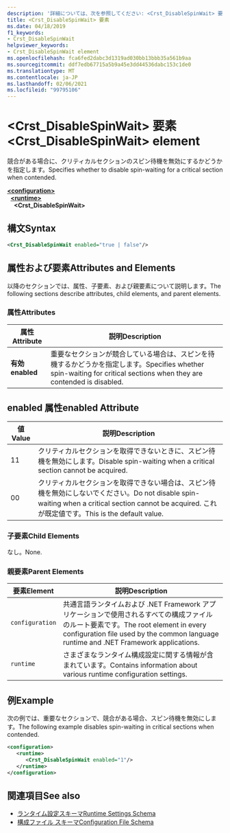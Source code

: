 ```yaml
---
description: '詳細については、次を参照してください: <Crst_DisableSpinWait> 要素'
title: <Crst_DisableSpinWait> 要素
ms.date: 04/18/2019
f1_keywords:
- Crst_DisableSpinWait
helpviewer_keywords:
- Crst_DisableSpinWait element
ms.openlocfilehash: fca6fed2dabc3d1319ad030bb13bbb35a561b9aa
ms.sourcegitcommit: ddf7edb67715a5b9a45e3dd44536dabc153c1de0
ms.translationtype: MT
ms.contentlocale: ja-JP
ms.lasthandoff: 02/06/2021
ms.locfileid: "99795106"
---
```

# <a name="crst_disablespinwait-element"></a><span data-ttu-id="074ea-103">\<Crst_DisableSpinWait> 要素</span><span class="sxs-lookup"><span data-stu-id="074ea-103">\<Crst_DisableSpinWait> element</span></span>

<span data-ttu-id="074ea-104">競合がある場合に、クリティカルセクションのスピン待機を無効にするかどうかを指定します。</span><span class="sxs-lookup"><span data-stu-id="074ea-104">Specifies whether to disable spin-waiting for a critical section when contended.</span></span>  
  
[**\<configuration>**](../configuration-element.md)\
&nbsp;&nbsp;[**\<runtime>**](runtime-element.md)\
&nbsp;&nbsp;&nbsp;&nbsp;**\<Crst_DisableSpinWait>**  
  
## <a name="syntax"></a><span data-ttu-id="074ea-105">構文</span><span class="sxs-lookup"><span data-stu-id="074ea-105">Syntax</span></span>  
  
```xml  
<Crst_DisableSpinWait enabled="true | false"/>  
```  
  
## <a name="attributes-and-elements"></a><span data-ttu-id="074ea-106">属性および要素</span><span class="sxs-lookup"><span data-stu-id="074ea-106">Attributes and Elements</span></span>

<span data-ttu-id="074ea-107">以降のセクションでは、属性、子要素、および親要素について説明します。</span><span class="sxs-lookup"><span data-stu-id="074ea-107">The following sections describe attributes, child elements, and parent elements.</span></span>  
  
### <a name="attributes"></a><span data-ttu-id="074ea-108">属性</span><span class="sxs-lookup"><span data-stu-id="074ea-108">Attributes</span></span>  
  
|<span data-ttu-id="074ea-109">属性</span><span class="sxs-lookup"><span data-stu-id="074ea-109">Attribute</span></span>|<span data-ttu-id="074ea-110">説明</span><span class="sxs-lookup"><span data-stu-id="074ea-110">Description</span></span>|  
|---------------|-----------------|  
|<span data-ttu-id="074ea-111">**有効**</span><span class="sxs-lookup"><span data-stu-id="074ea-111">**enabled**</span></span>|<span data-ttu-id="074ea-112">重要なセクションが競合している場合は、スピンを待機するかどうかを指定します。</span><span class="sxs-lookup"><span data-stu-id="074ea-112">Specifies whether spin-waiting for critical sections when they are contended is disabled.</span></span>|  
  
## <a name="enabled-attribute"></a><span data-ttu-id="074ea-113">enabled 属性</span><span class="sxs-lookup"><span data-stu-id="074ea-113">enabled Attribute</span></span>  
  
|<span data-ttu-id="074ea-114">値</span><span class="sxs-lookup"><span data-stu-id="074ea-114">Value</span></span>|<span data-ttu-id="074ea-115">説明</span><span class="sxs-lookup"><span data-stu-id="074ea-115">Description</span></span>|  
|-----------|-----------------|  
|<span data-ttu-id="074ea-116">1</span><span class="sxs-lookup"><span data-stu-id="074ea-116">1</span></span>|<span data-ttu-id="074ea-117">クリティカルセクションを取得できないときに、スピン待機を無効にします。</span><span class="sxs-lookup"><span data-stu-id="074ea-117">Disable spin-waiting when a critical section cannot be acquired.</span></span>|  
|<span data-ttu-id="074ea-118">0</span><span class="sxs-lookup"><span data-stu-id="074ea-118">0</span></span>|<span data-ttu-id="074ea-119">クリティカルセクションを取得できない場合は、スピン待機を無効にしないでください。</span><span class="sxs-lookup"><span data-stu-id="074ea-119">Do not disable spin-waiting when a critical section cannot be acquired.</span></span> <span data-ttu-id="074ea-120">これが既定値です。</span><span class="sxs-lookup"><span data-stu-id="074ea-120">This is the default value.</span></span>|  
  
### <a name="child-elements"></a><span data-ttu-id="074ea-121">子要素</span><span class="sxs-lookup"><span data-stu-id="074ea-121">Child Elements</span></span>  

 <span data-ttu-id="074ea-122">なし。</span><span class="sxs-lookup"><span data-stu-id="074ea-122">None.</span></span>  
  
### <a name="parent-elements"></a><span data-ttu-id="074ea-123">親要素</span><span class="sxs-lookup"><span data-stu-id="074ea-123">Parent Elements</span></span>  
  
|<span data-ttu-id="074ea-124">要素</span><span class="sxs-lookup"><span data-stu-id="074ea-124">Element</span></span>|<span data-ttu-id="074ea-125">説明</span><span class="sxs-lookup"><span data-stu-id="074ea-125">Description</span></span>|  
|-------------|-----------------|  
|`configuration`|<span data-ttu-id="074ea-126">共通言語ランタイムおよび .NET Framework アプリケーションで使用されるすべての構成ファイルのルート要素です。</span><span class="sxs-lookup"><span data-stu-id="074ea-126">The root element in every configuration file used by the common language runtime and .NET Framework applications.</span></span>|  
|`runtime`|<span data-ttu-id="074ea-127">さまざまなランタイム構成設定に関する情報が含まれています。</span><span class="sxs-lookup"><span data-stu-id="074ea-127">Contains information about various runtime configuration settings.</span></span>|  
  
## <a name="example"></a><span data-ttu-id="074ea-128">例</span><span class="sxs-lookup"><span data-stu-id="074ea-128">Example</span></span>  

<span data-ttu-id="074ea-129">次の例では、重要なセクションで、競合がある場合、スピン待機を無効にします。</span><span class="sxs-lookup"><span data-stu-id="074ea-129">The following example disables spin-waiting in critical sections when contended.</span></span>  
  
```xml  
<configuration>  
   <runtime>  
      <Crst_DisableSpinWait enabled="1"/>  
   </runtime>  
</configuration>  
```  
  
## <a name="see-also"></a><span data-ttu-id="074ea-130">関連項目</span><span class="sxs-lookup"><span data-stu-id="074ea-130">See also</span></span>

- [<span data-ttu-id="074ea-131">ランタイム設定スキーマ</span><span class="sxs-lookup"><span data-stu-id="074ea-131">Runtime Settings Schema</span></span>](index.md)
- [<span data-ttu-id="074ea-132">構成ファイル スキーマ</span><span class="sxs-lookup"><span data-stu-id="074ea-132">Configuration File Schema</span></span>](../index.md)
